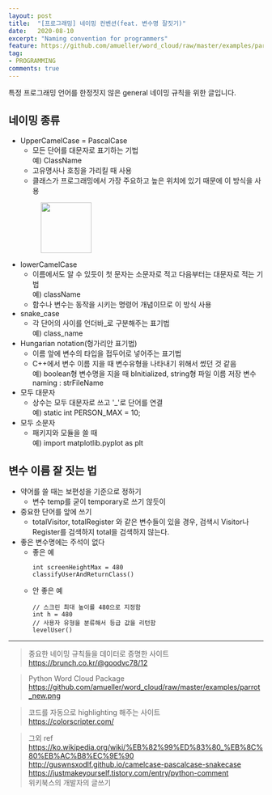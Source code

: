 ```yaml
---
layout: post
title:  "[프로그래밍] 네이밍 컨벤션(feat. 변수명 잘짓기)"
date:   2020-08-10
excerpt: "Naming convention for programmers"
feature: https://github.com/amueller/word_cloud/raw/master/examples/parrot_new.png
tag:
- PROGRAMMING
comments: true
---
```


특정 프로그래밍 언어를 한정짓지 않은 general 네이밍 규칙을 위한 글입니다.

## 네이밍 종류
* UpperCamelCase = PascalCase
  * 모든 단어를 대문자로 표기하는 기법  
    예) ClassName
  * 고유명사나 호칭을 가리킬 때 사용
  * 클래스가 프로그래밍에서 가장 주요하고 높은 위치에 있기 때문에 이 방식을 사용
  <figure>
	<img src="https://upload.wikimedia.org/wikipedia/commons/thumb/e/ef/CamelCase.svg/1280px-CamelCase.svg.png" width=100 height=100>
  </figure>
* lowerCamelCase
  * 이름에서도 알 수 있듯이 첫 문자는 소문자로 적고 다음부터는 대문자로 적는 기법  
   예) className
  * 함수나 변수는 동작을 시키는 명령어 개념이므로 이 방식 사용
* snake_case
  * 각 단어의 사이를 언더바_로 구분해주는 표기법  
    예) class_name
* Hungarian notation(헝가리안 표기법)
  * 이름 앞에 변수의 타입을 접두어로 넣어주는 표기법  
  * C++에서 변수 이름 지을 때 변수유형을 나타내기 위해서 썼던 것 같음  
    예) boolean형 변수명을 지을 때 bInitialized, string형 파일 이름 저장 변수 naming : strFileName
* 모두 대문자
  * 상수는 모두 대문자로 쓰고 '_'로 단어를 연결  
    예) static int PERSON_MAX = 10;
* 모두 소문자
  * 패키지와 모듈을 쓸 때  
    예) import matplotlib.pyplot as plt


## 변수 이름 잘 짓는 법
* 약어를 쓸 때는 보편성을 기준으로 정하기  
  * 변수 temp를 굳이 temporary로 쓰기 않듯이
* 중요한 단어를 앞에 쓰기
  * totalVisitor, totalRegister 와 같은 변수들이 있을 경우, 검색시 Visitor나 Register를 검색하지 total을 검색하지 않는다.
* 좋은 변수명에는 주석이 없다
  * 좋은 예
	```
	int screenHeightMax = 480
	classifyUserAndReturnClass()
	```
  * 안 좋은 예
    ```
	// 스크린 최대 높이를 480으로 지정함
	int h = 480
	// 사용자 유형을 분류해서 등급 값을 리턴함
	levelUser()
	```

---------
> 중요한 네이밍 규칙들을 데이터로 증명한 사이트  
https://brunch.co.kr/@goodvc78/12

> Python Word Cloud Package
https://github.com/amueller/word_cloud/raw/master/examples/parrot_new.png

> 코드를 자동으로 highlighting 해주는 사이트  
https://colorscripter.com/

> 그외 ref  
https://ko.wikipedia.org/wiki/%EB%82%99%ED%83%80_%EB%8C%80%EB%AC%B8%EC%9E%90
http://guswnsxodlf.github.io/camelcase-pascalcase-snakecase  
https://justmakeyourself.tistory.com/entry/python-comment  
위키북스의 개발자의 글쓰기